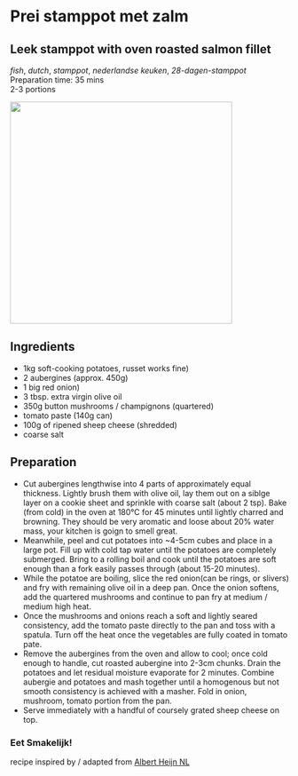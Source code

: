 # Prei stamppot met zalm 
## Leek stamppot with oven roasted salmon fillet
_fish_, _dutch_, _stamppot_, _nederlandse keuken_, _28-dagen-stamppot_
Preparation time: 35 mins  
2-3 portions  

<img src="dag-04_prei-stamppot-met-zalm.JPG" width="400">  

## Ingredients
* 1kg soft-cooking potatoes, russet works fine)
* 2 aubergines (approx. 450g)
* 1 big red onion)
* 3 tbsp. extra virgin olive oil
* 350g button mushrooms / champignons (quartered) 
* tomato paste (140g can)
* 100g of ripened sheep cheese (shredded)
* coarse salt 

## Preparation
* Cut aubergines lengthwise into 4 parts of approximately equal thickness. Lightly brush them with olive oil, lay them out on a siblge layer on a cookie sheet and sprinkle with coarse salt (about 2 tsp). Bake (from cold) in the oven at 180°C for 45 minutes until lightly charred and browning. They should be very aromatic and loose about 20% water mass, your kitchen is goign to smell great.
* Meanwhile, peel and cut potatoes into ~4-5cm cubes and place in a large pot. Fill up with cold tap water until the potatoes are completely submerged. Bring to a rolling boil and cook until the potatoes are soft enough than a fork easily passes through (about 15-20 minutes).
* While the potatoe are boiling, slice the red onion(can be rings, or slivers) and fry with remaining olive oil in a deep pan. Once the onion softens, add the quartered mushrooms and continue to pan fry at medium / medium high heat.
* Once the mushrooms and onions reach a soft and lightly seared consistency, add the tomato paste directly to the pan and toss with a spatula. Turn off the heat once the vegetables are fully coated in tomato pate. 
* Remove the aubergines from the oven and allow to cool; once cold enough to handle, cut roasted aubergine into 2-3cm chunks. Drain the potatoes and let residual moisture evaporate for 2 minutes. Combine aubergie and potatoes and mash together until a homogenous but not smooth consistency is achieved with a masher. Fold in onion, mushroom, tomato portion from the pan.
* Serve immediately with a handful of coursely grated sheep cheese on top.

### Eet Smakelijk!

recipe inspired by / adapted from [Albert Heijn NL](https://www.ah.nl/allerhande/recept/R-R719756/italiaanse-stamppot-met-aubergine)

